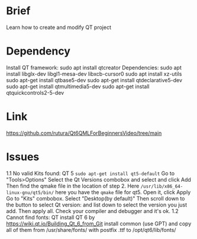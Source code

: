 # Brief
Learn how to create and modify QT project

# Dependency
Install QT framework: sudo apt install qtcreator
Dependencies:
sudo apt install libglx-dev libgl1-mesa-dev libxcb-cursor0
sudo apt install xz-utils
sudo apt-get install qtbase5-dev
sudo apt-get install qtdeclarative5-dev
sudo apt-get install qtmultimedia5-dev
sudo apt-get install qtquickcontrols2-5-dev
# Link
https://github.com/rutura/Qt6QMLForBeginnersVideo/tree/main
# Issues
1.1 No valid Kits found: QT 5
    `sudo apt-get install qt5-default`
Go to "Tools>Options"
Select the Qt Versions combobox and select and click Add
Then find the qmake file in the location of step 2. Here `/usr/lib/x86_64-linux-gnu/qt5/bin/` here you have the `qmake` file for qt5. Open it, click Apply
Go to "Kits" combobox. Select "Desktop(by default)" Then scroll down to the button to select Qt version: and list down to select the version you just add.
Then apply all. Check your compiler and debugger and it's ok.
1.2 Cannot find fonts: QT
    install QT 6 by https://wiki.qt.io/Building_Qt_6_from_Git
    install common (use GPT) and copy all of them from /usr/share/fonts/ with postfix .ttf to /opt/qt6/lib/fonts/

